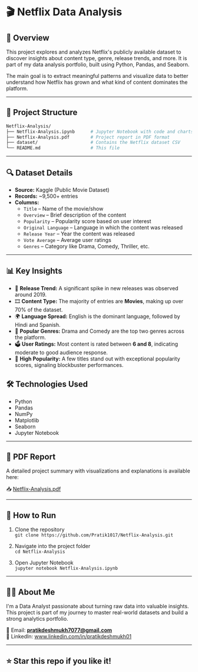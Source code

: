 # 🎬 Netflix Data Analysis

## 📌 Overview

This project explores and analyzes Netflix's publicly available dataset to discover insights about content type, genre, release trends, and more. It is part of my data analysis portfolio, built using Python, Pandas, and Seaborn.

The main goal is to extract meaningful patterns and visualize data to better understand how Netflix has grown and what kind of content dominates the platform.

---

## 📁 Project Structure

```bash
Netflix-Analysis/
├── Netflix-Analysis.ipynb      # Jupyter Notebook with code and charts
├── Netflix-Analysis.pdf        # Project report in PDF format
├── dataset/                    # Contains the Netflix dataset CSV
└── README.md                   # This file
```


---

## 🔍 Dataset Details

- **Source:** Kaggle (Public Movie Dataset)
- **Records:** ~9,500+ entries
- **Columns:**  
  - `Title` – Name of the movie/show  
  - `Overview` – Brief description of the content  
  - `Popularity` – Popularity score based on user interest  
  - `Original Language` – Language in which the content was released  
  - `Release Year` – Year the content was released  
  - `Vote Average` – Average user ratings  
  - `Genres` – Category like Drama, Comedy, Thriller, etc.

---

## 📊 Key Insights

- 📅 **Release Trend:** A significant spike in new releases was observed around 2019.
- 🎞️ **Content Type:** The majority of entries are **Movies**, making up over 70% of the dataset.
- 🌍 **Language Spread:** English is the dominant language, followed by Hindi and Spanish.
- 🌟 **Popular Genres:** Drama and Comedy are the top two genres across the platform.
- 🗳️ **User Ratings:** Most content is rated between **6 and 8**, indicating moderate to good audience response.
- 🚀 **High Popularity:** A few titles stand out with exceptional popularity scores, signaling blockbuster performances.

## 🛠️ Technologies Used

- Python
- Pandas
- NumPy
- Matplotlib
- Seaborn
- Jupyter Notebook

---

## 📄 PDF Report

A detailed project summary with visualizations and explanations is available here:

📥 [Netflix-Analysis.pdf](./Netflix-Analysis.pdf)

---

## 🚀 How to Run

1. Clone the repository  
   `git clone https://github.com/Pratik1017/Netflix-Analysis.git`

2. Navigate into the project folder  
   `cd Netflix-Analysis`

3. Open Jupyter Notebook  
   `jupyter notebook Netflix-Analysis.ipynb`

---

## 🙋‍♂️ About Me

I'm a Data Analyst passionate about turning raw data into valuable insights.  
This project is part of my journey to master real-world datasets and build a strong analytics portfolio.

📧 Email: **pratikdeshmukh7077@gmail.com**  
🔗 LinkedIn: www.linkedin.com/in/pratikdeshmukh01

---

## ⭐ Star this repo if you like it!

